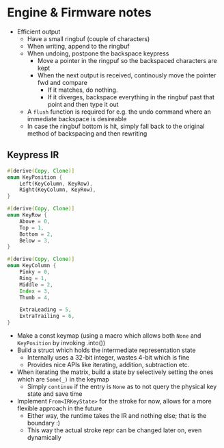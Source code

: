 # Engine & Firmware notes

- Efficient output
	- Have a small ringbuf (couple of characters)
	- When writing, append to the ringbuf
	- When undoing, postpone the backspace keypress
		- Move a pointer in the ringpuf so the backspaced characters are kept
		- When the next output is received, continously move the pointer fwd and compare
			- If it matches, do nothing.
			- If it diverges, backspace everything in the ringbuf past that point and then type it out
	- A `flush` function is required for e.g. the undo command where an immediate backspace is desireable
	- In case the ringbuf bottom is hit, simply fall back to the original method of backspacing and then rewriting

## Keypress IR

```rust
#[derive(Copy, Clone)]
enum KeyPosition {
	Left(KeyColumn, KeyRow),
	Right(KeyColumn, KeyRow),
}

#[derive(Copy, Clone)]
enum KeyRow {
	Above = 0,
	Top = 1,
	Bottom = 2,
	Below = 3,
}

#[derive(Copy, Clone)]
enum KeyColumn {
	Pinky = 0,
	Ring = 1,
	Middle = 2,
	Index = 3,
	Thumb = 4,

	ExtraLeading = 5,
	ExtraTrailing = 6,
}
```

- Make a const keymap (using a macro which allows both `None` and `KeyPosition` by invoking .into())
- Build a struct which holds the intermediate representation state
	- Internally uses a 32-bit integer, wastes 4-bit which is fine
	- Provides nice APIs like iterating, addition, subtraction etc.
- When iterating the matrix, build a state by selectively setting the ones which are `Some(_)` in the keymap
	- Simply `continue` if the entry is `None` as to not query the physical key state and save time
- Implement `From<IRKeyState>` for the stroke for now, allows for a more flexible approach in the future
	- Either way, the runtime takes the IR and nothing else; that is the boundary :)
	- This way the actual stroke repr can be changed later on, even dynamically
